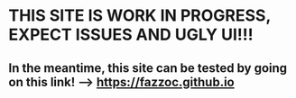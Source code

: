 # THIS SITE IS WORK IN PROGRESS, EXPECT ISSUES AND UGLY UI!!!
## In the meantime, this site can be tested by going on this link! --> https://fazzoc.github.io
